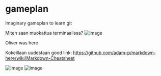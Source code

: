 # gameplan
Imaginary gameplan to learn git

Miten saan muokattua terminaalissa?
![image](https://user-images.githubusercontent.com/117892213/201041997-51c3ba4b-c608-4922-a10e-9e363acc69dd.png)

Oliver was here

Kokeillaan uudestaan
 good link: https://github.com/adam-p/markdown-here/wiki/Markdown-Cheatsheet

![image](https://imgur.com/nJxCGFC.png)
![image](https://user-images.githubusercontent.com/117892213/204990667-a44dbfb4-9eec-416a-8b35-2eea1c417cbd.png)
